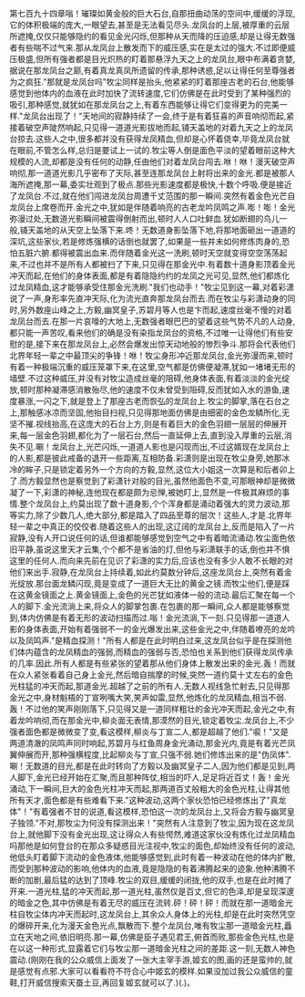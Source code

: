 第七百九十四章嗡！璀璨如黄金般的巨大石台,自那扭曲动荡的空间中,缓缓的浮现,它的体积极端的庞大,一眼望去,甚至是无法看见尽头.龙凤台的上层,被厚重的云层所遮掩,仅仅只能够隐约的看见金光闪烁,但那种从天而降的压迫感,却是让得无数强者有些喘不过气来.那从龙凤台上散发而下的威压感,实在是太过的强大.不过即便威压极盛,但所有强者都是目光炽热的盯着那悬浮九天之上的龙凤台,眼中布满着贪婪,据说在那龙凤台之巅,有着真龙真凤所遗留的传承,那种诱惑,足以让得任何至尊强者为之疯狂."那就是龙凤台吗"牧尘同样是抬头,他紧紧的盯着那座古老的石台,他能够感觉到他体内的血液在此时加快了流转速度,它们仿佛是在此时受到了某种强烈的吸引,那种感觉,就犹如在那龙凤台之上,有着东西能够让得它们变得更为的完美一样."龙凤台出现了！"天地间的寂静持续了一会,终于是有着狂喜的声音响彻而起,紧接着破空声陡然响起,只见得一道道光影拔地而起,铺天盖地的对着九天之上的龙凤台掠去.这些人之中,很多都并没有获得龙凤精血,但却是心怀着侥幸,毕竟龙凤台就在眼前,不管怎么样,总归是要试上一试的.牧尘等人倒是面色平淡的望着眼前这种大规模的人流,却都是没有任何的动静,任由他们对着龙凤台闯去.咻！咻！漫天破空声响彻,那一道道光影几乎密布了天际,甚至连那龙凤台上射将出来的金光.都是被那人海所遮掩,那一幕,委实壮观到了极点.那些光影速度都是极快,十数个呼吸.便是接近了龙凤台.不过,就在他们闯进龙凤台周遭千丈范围的那一瞬间.突然有着金色光芒自龙凤台上席卷而开.金光之中,犹如是伴随着响亮的古老龙吟凤鸣之声.嘭！嘭！金光弥漫过处,无数道光影瞬间被震得倒射而出,顿时人人口吐鲜血.犹如断翅的鸟儿一般,铺天盖地的从天空上坠落下来.咚！无数道身影坠落下地,将那地面砸出一道道的深坑,这些家伙,若是修炼强横的话倒也就罢了,如果是一些并未如何修炼肉身的,恐怕五脏六腑.都得被震出血来.而伴随着金光这一洗刷,顿时天空就变得空空荡荡起来,不过也并不是所有人都被扫了下来,只见得在那金光中.有着数十道身影顶着金光冲天而起,在他们的身体表面,都是有着隐隐约约的龙凤之光可见,显然,他们都炼化过龙凤精血,这才能够承受住那金光洗刷."我们也动手！"牧尘见到这一幕,对着彩潇说了一声,身形率先直冲天际,化为流光直奔那龙凤台而去.而在牧尘与彩潇动身的同时,另外数座山峰之上,方毅,幽冥皇子,苏碧月等人也是卞而起,速度丝毫不慢的对着龙凤台而去.在那一片哀嚎的大地上,无数强者眼巴巴的望着这些气势不凡的人动身,都只能一声苦叹,看来他们的确是没有染指龙凤台的资格,不过唯一让得他们有些安慰的是,接下来在那龙凤台上,必然会爆发出惊天动地般的惨烈争斗.那将会代表他们北界年轻一辈之中最顶尖的争锋！咻！牧尘身形冲近那龙凤台,金光弥漫而来,顿时有着一种极端沉重的威压笼罩下来,在这里,空气都是仿佛便凝滞,犹如一堵堵无形的墙壁.不过这种威压,并没有对牧尘造成丝毫的阻碍,他身体表面,有着淡淡的金光绽放,顿时那种凝滞感消散殆尽,他的速度不仅未曾受到阻碍,反而犹如入水的游鱼,速度暴涨,一闪之下,就是登上了那座古老而恢弘的龙凤台上.牧尘的脚掌,落在石台之上,那触感冰凉而坚固,他抬目扫视,只见得那地面仿佛是由细密的金色龙鳞所化,无坚不摧.视线抬高,在这庞大的石台上方,则是有着巨大的金色羽翅一层层的伸展开来,每一层金色羽翅,都化为了一层石台,然后一直延伸上去,直到没入厚重的云层,消失不见.唰！龙凤台上,光芒闪烁,一道道人影也是闪现而出,不过这婿现在龙凤台上的人影,都是彼此戒备的退开一些距离,互相防备.彩潇则是出现在牧尘身旁,她那冰冷的眸子,只是锁定着另外一个方向的方毅,显然,这位大小姐这一次算是和后者卯上了.而方毅显然也是察觉到了彩潇针对般的目光,虽然他面色不变,可那眼神却是微微凝了一下,彩潇的神秘,连他现在都是颇为忌惮,被她盯上,显然是一件极其麻烦的事情.整个龙凤台上,约莫出现了数十道身影,个个浑身都是涌动着强大的灵力波动,那等实力,除了少数几人,绝大部分,都是踏入了四品至尊的层次！这些人,才是.北界年轻一辈之中真正的佼佼者.随着这些人的出现,这辽阔的龙凤台上,反而是陷入了一片寂静,没有人开口说任何的话,但谁都能够感觉到空气之中有着暗流涌动.牧尘面色依旧平静,虽说这里天才云集,个个都不是省油的灯,但他与彩潇联手的话,倒也并不惧这里的任何人.而向来先前在见识了彩潇的实力后,应该也没有多少人敢不长眼的对他们来出手.寂静,在龙凤台上持续着,如此约莫数分钟后,这座龙凤台上,突然有着金光绽放.那台面龙鳞闪现,竟是变成了一道巨大无比的黄金之镜.而牧尘他们,便是踩在这黄金镜面之上.黄金镜面上,金色的光芒犹如液体一般的流动.最后汇聚在每一个人的脚下.金光流淌上来,将众人的脚掌包裹.在包裹的那一瞬间,众人都是能够察觉到,体内仿佛是有着无形的波动扫描而过.嗡！金光流淌,下一刻.只见得那一道道人影的身体表面,开始有着强弱不一的金光爆发出来,这些金光之中,伴随着嘹亮的龙吟以及凤鸣声."是精血探测！"所有人都是在此时明白过来,这龙凤台似乎是在探测他们体内蕴含的龙凤精血的强弱,而精血的强弱与否,恐怕也关系到他们获得龙凤传承的几率.因此.所有人都是有些紧张的望着那从他们身体上散发出来的金光.轰！而就在众人紧张看着自己身上金光,然后暗自揣摩的时候,突然一道约莫十丈左右的金色光柱猛的冲天而起,那道金光.超越了之前的所有人.无数人视线急忙射去,只见得那金光之中,身材魁梧的丁宣咧嘴大笑,笑声如雷,显然,他炼化的龙凤精血,相当不弱.轰！不过他的笑声刚刚落下,只见得又是一道同样粗壮的金光冲天而起,金光之中,有着龙吟响彻,而在那金光中,柳炎面无表情,那漠然的目光,锁定着牧尘.龙凤台上,不少强者面色都是微微变了变,看这模样,柳炎与丁宣二人,都是超越了他们."唳！"又是两道清澈的凤鸣声同时响起,苏碧月与红鱼周身金光涌动,那金光内,竟是有着光芒凤翼伸展而开,那种强横程度,比起柳炎与丁宣,只强不弱.她们修炼出来的是"伪凤体".唰！无数道的目光,都是在此时转向了方毅以及幽冥皇子二人,因为他们都是见到,两人脚下,金光已经开始在汇聚,而且那种阵仗,相当的吓人,足足将近百丈！轰！金光涌动,下一瞬间,巨大的金色光柱冲天而起,那两道百丈般粗大的金色光柱,让得其他所有天才,面色都是有些难看下来."这种波动,这两个家伙恐怕已经修炼出了"真龙体"！"有着强者不甘的说道,看这模样,恐怕这一次的龙凤台上,又将会方毅与幽冥皇子独领."不对,那牧尘为何没有探测出来！"突然有人注意到了牧尘,因为现在这龙凤台上,就他脚下没有金光出现,这让得众人有些愕然,难道这家伙没有炼化过龙凤精血吗那他是如何登台的在那众多疑惑目光注视中,牧尘的面色,却始终没有任何的波动,他低头盯着脚下流动的金色液体,他能够感觉到,此时有着一种波动在他的体内扩散,而受到那种波动的影响,他体内的血液,竟是隐隐的有着沸腾起来的迹象.他种沸腾不断的加剧,最后猛的达到了顶峰.牧尘的双目,缓缓的闭拢,他的双手,也是在此时摊了开来.一道光柱,猛的冲天而起,那一道光柱,虽然仅是百丈,但它的色泽,却是呈现深邃的暗金之色,其中仿佛是有着无尽的威压在流转.砰！砰！砰！而就在那一道暗金光柱自牧尘体内冲天而起时,这龙凤台上,其余众人身体上的光柱,却是在此时突然凭空的爆碎开来,化为漫天金色光点,飘散而下.整个龙凤台,唯有牧尘那一道暗金光柱,矗立在天地之间,依旧明亮.那一幕,仿佛是臣子遇见君王,俯首而败,那些金色光柱,也是在以这一种形式,显露着它们与牧尘那一道暗金光柱之间的差距.这一刻,无数人神色震动.(刚刚在我的公众威信上面发了一张大主宰手游,姬玄的图,画的还是蛮帅的,就是感觉有点邪.大家可以看看符不符合心中姬玄的模样.如果没加过我公众威信的童鞋,打开威信搜索天蚕土豆,再回复姬玄就可以了.)(.)。
